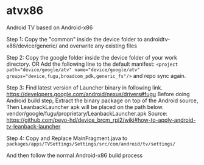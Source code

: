 # atvx86
Android TV based on Android-x86

Step 1:
   Copy the "common" inside the device folder to androidtv-x86/device/generic/ and overwrite any existing files
   
Step 2:
   Copy the google folder inside the device folder of your work directory.
   OR
     Add the following line to the default manifest: 
     ```
     <project path="device/google/atv" name="device/google/atv" groups="device,fugu,broadcom_pdk,generic_fs"/>
     ```
     and repo sync again.
     
Step 3: 
   Find latest version of Launcher binary in following link.
   https://developers.google.com/android/nexus/drivers#fugu
   Before doing Android build step, Extract the binary package on top of the Android source, Then LeanbackLauncher apk will     be placed on the path below.
   vendor/google/fugu/proprietary/LeanbackLauncher.apk
   Source: https://github.com/peyo-hd/device_brcm_rpi2/wiki#how-to-apply-android-tv-leanback-launcher
   
Step 4:
   Copy and Replace MainFragment.java to ``` packages/apps/TVSettings/Settings/src/com/android/tv/settings/ ```
   
And then follow the normal Android-x86 build process

